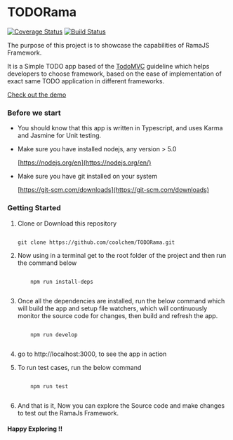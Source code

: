 # TODORama 
[![Coverage Status](https://coveralls.io/repos/github/coolchem/TODORama/badge.svg?branch=master)](https://coveralls.io/github/coolchem/TODORama?branch=master) [![Build Status](https://travis-ci.org/coolchem/TODORama.svg?branch=master)](https://travis-ci.org/coolchem/TODORama)

The purpose of this project is to showcase the capabilities of RamaJS Framework. 

It is a Simple TODO app based of the [TodoMVC](http://todomvc.com/) guideline which helps developers to choose framework, based on the ease of implementation of exact same TODO application in different frameworks.

[Check out the demo](https://my-rama-todo.herokuapp.com/#/)

### Before we start

- You should know that this app is written in Typescript, and uses Karma and Jasmine for Unit testing.

- Make sure you have installed nodejs, any version > 5.0

    [https://nodejs.org/en](https://nodejs.org/en/)

- Make sure you have git installed on your system

    [https://git-scm.com/downloads](https://git-scm.com/downloads)

### Getting Started

1. Clone or Download this repository

    ````
    
    git clone https://github.com/coolchem/TODORama.git
    
    ````
    
2.  Now using in a terminal get to the root folder of the project and then run the command below
    
    ````
        
        npm run install-deps
        
    ````
 
3.  Once all the dependencies are installed, run the below command which will build the app and setup file watchers, which will
    continuously monitor the source code for changes, then build and refresh the app.

    ````
        
        npm run develop
        
    ````
    
 
4. go to http://localhost:3000, to see the app in action

5.  To run test cases, run the below command

    ````
        
        npm run test
        
    ````


6. And that is it, Now you can explore the Source code and make changes to test out the RamaJs Framework. 


#### Happy Exploring !!



         